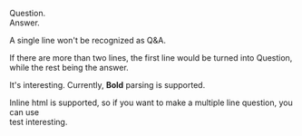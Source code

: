 Question.  
Answer.

A single line won't be recognized as Q&A.

If there are more than two lines, the first line would be turned into Question,  
while the rest
being the answer.

It's interesting.
Currently, **Bold** parsing is supported.

Inline html is supported, so if you want to make a multiple line question, you can use <br> test
interesting.